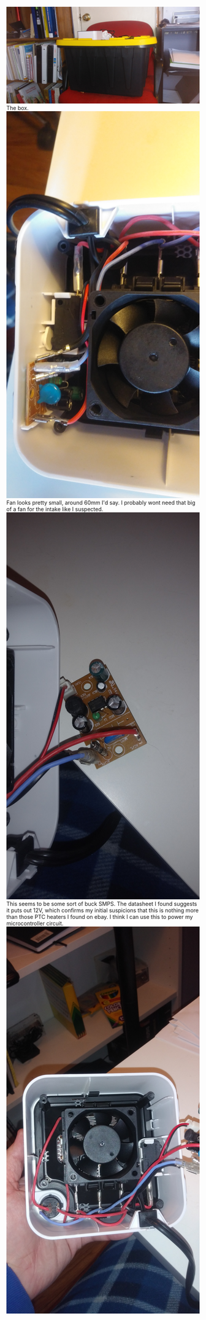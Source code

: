 ![alt text](https://raw.githubusercontent.com/chrissavage2300/Bread-Proofing-Box/master/Photos/20200428_120348%5B1%5D.jpg)
The box.
![alt text](https://raw.githubusercontent.com/chrissavage2300/Bread-Proofing-Box/master/Photos/20200427_155402%5B1%5D.jpg)
Fan looks pretty small, around 60mm I'd say. I probably wont need that big of a fan for the intake like I suspected.
![alt text](https://raw.githubusercontent.com/chrissavage2300/Bread-Proofing-Box/master/Photos/20200427_170443%5B1%5D.jpg)
This seems to be some sort of buck SMPS. The datasheet I found suggests it puts out 12V, which confirms my initial suspicions that this is nothing more than those PTC heaters I found on ebay. I think I can use this to power my microcontroller circuit.
![alt text](https://raw.githubusercontent.com/chrissavage2300/Bread-Proofing-Box/master/Photos/20200427_170456%5B1%5D.jpg)
